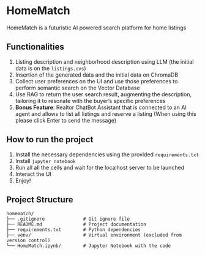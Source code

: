 # HomeMatch
HomeMatch is a futuristic AI powered search platform for home listings

## Functionalities
1. Listing description and neighborhood description using LLM (the initial data is on the `listings.cvs`)
2. Insertion of the generated data and the initial data on ChromaDB
3. Collect user preferences on the UI and use those preferences to perform semantic search on the Vector Database
4. Use RAG to return the user search result, augmenting the description, tailoring it to resonate with the buyer’s specific preferences
5. **Bonus Feature**: Realtor ChatBot Assistant that is connected to an AI agent and allows to list all listings and reserve a listing (When using this please click Enter to send the message)

## How to run the project

1. Install the necessary dependencies using the provided `requirements.txt`
2. Install `jupyter notebook`
3. Run all all the cells and wait for the localhost server to be launched
4. Interact the UI
5. Enjoy!

## Project Structure
```
homematch/
├── .gitignore              # Git ignore file
├── README.md               # Project documentation
├── requirements.txt        # Python dependencies
├── venv/                   # Virtual environment (excluded from version control)
└── HomeMatch.ipynb/        # Jupyter Notebook with the code
```
